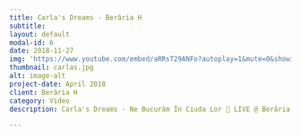 ```yaml
---
title: Carla's Dreams - Berăria H
subtitle: 
layout: default
modal-id: 6
date: 2018-11-27
img: 'https://www.youtube.com/embed/aRRsT29ANFo?autoplay=1&mute=0&showinfo=0&loop=1&list=PL4ZHc1f3Rxy3USDN6u8au5KyxUZOlnHOv&enablejsapi=1&amp'
thumbnail: carlas.jpg
alt: image-alt
project-date: April 2018
client: Berăria H
category: Video
description: Carla's Dreams - Ne Bucurăm În Ciuda Lor 🔴 LIVE @ Berăria H 

---
```

